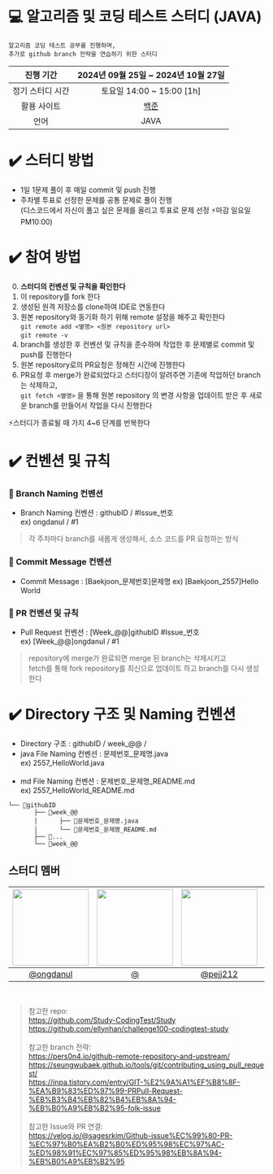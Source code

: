 # 💻 알고리즘 및 코딩 테스트 스터디 (JAVA)
`알고리즘 코딩 테스트 공부를 진행하며,` <br>
`추가로 github branch 전략을 연습하기 위한 스터디`

|진행 기간|2024년 09월 25일 ~ 2024년 10월 27일|
|:-:|:-:|
|정기 스터디 시간|토요일 14:00 ~ 15:00 [1h]|
|활용 사이트|[백준](https://www.acmicpc.net/)|
|언어|JAVA|

# ✔️ 스터디 방법
- 1일 1문제 풀이 후 매일 commit 및 push 진행
- 주차별 투표로 선정한 문제를 공통 문제로 풀이 진행 <br>
(디스코드에서 자신이 풀고 싶은 문제를 올리고 투표로 문제 선정 ⚡️마감 일요일 PM10:00)

# ✔️ 참여 방법
0. **스터디의 컨벤션 및 규칙을 확인한다** 
1. 이 repository를 fork 한다
2. 생성된 원격 저장소를 clone하여 IDE로 연동한다
3. 원본 repository와 동기화 하기 위해 remote 설정을 해주고 확인한다 <br>
`git remote add <별명> <원본 repository url>` <br>
`git remote -v`
4.  branch를 생성한 후 컨벤션 및 규칙을 준수하며 작업한 후 문제별로 commit 및 push를 진행한다
5. 원본 repository로의 PR요청은 정해진 시간에 진행한다 <br>
6.  PR요청 후 merge가 완료되었다고 스터디장이 알려주면 기존에 작업하던 branch는 삭제하고, <br>
`git fetch <별명>` 을 통해 원본 repository 의 변경 사항을 업데이트 받은 후 새로운 branch를 만들어서 작업을 다시 진행한다

⚡️스터디가 종료될 때 가지 4~6 단계를 반복한다

# ✔️ 컨벤션 및 규칙
### 🔹 Branch Naming 컨벤션
- Branch Naming 컨벤션 : 
githubID / #Issue_번호 <br>
ex) ongdanul / #1

> 각 주차마다 branch를 새롭게 생성해서, 소스 코드를 PR 요청하는 방식

### 🔹 Commit Message 컨벤션
- Commit Message : 
[Baekjoon_문제번호]문제명
ex) [Baekjoon_2557]Hello World

### 🔹 PR 컨벤션 및 규칙<br>
- Pull Request 컨벤션  :
[Week_@@]githubID #Issue_번호<br>
ex) [Week_@@]ongdanul / #1

> repository에 merge가 완료되면 merge 된 branch는 삭제시키고 <br>
fetch를 통해 fork repository를 최신으로 업데이트 하고 branch를 다시 생성한다

# ✔️ Directory 구조 및 Naming 컨벤션
- Directory 구조 : githubID / week_@@ /
- java File Naming 컨벤션 :
문제번호_문제명.java <br>
ex) 2557_HelloWorld.java <br><br>
- md File Naming 컨벤션 :
문제번호_문제명_README.md <br>
ex) 2557_HelloWorld_README.md<br>

```
└── 📂githubID
       ├── 📂week_@@
       │      ├── 💾문제번호_문제명.java
       │      └── 💾문제번호_문제명_README.md
       ├── 📂...
       └── 📂week_@@
````


<h2>스터디 멤버</h2>

|<img src="https://avatars.githubusercontent.com/u/156433565?v=4" width="150" height="150"/>|<img src="" width="150" height="150"/>|<img src="https://avatars.githubusercontent.com/u/106094690?v=4" width="150" height="150"/>|<img src="https://avatars.githubusercontent.com/u/183355547?v=4" width="150" height="150"/>|<img src="" width="150" height="150"/>|
|:-:|:-:|:-:|:-:|:-:|
|[@ongdanul](https://github.com/ongdanul)|[@]()|[@pejj212](https://github.com/pejj212)|[@rmlee95](https://github.com/rmlee95)|[]()|

<br>

>참고한 repo:  <br> 
>https://github.com/Study-CodingTest/Study <br>
>https://github.com/ellynhan/challenge100-codingtest-study
<br><br> 
>참고한 branch 전략:  <br>
>https://pers0n4.io/github-remote-repository-and-upstream/ <br>
>https://seungwubaek.github.io/tools/git/contributing_using_pull_request/<br>
> https://inpa.tistory.com/entry/GIT-%E2%9A%A1%EF%B8%8F-%EA%B9%83%ED%97%99-PRPull-Request-%EB%B3%B4%EB%82%B4%EB%8A%94-%EB%B0%A9%EB%B2%95-folk-issue
<br><br> 
>참고한 Issue와 PR 연결:  <br>
>https://velog.io/@sagesrkim/Github-issue%EC%99%80-PR-%EC%97%B0%EA%B2%B0%ED%95%98%EC%97%AC-%ED%98%91%EC%97%85%ED%95%98%EB%8A%94-%EB%B0%A9%EB%B2%95
